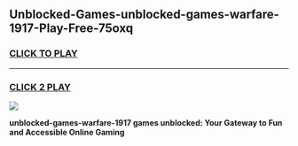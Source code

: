 
## Unblocked-Games-unblocked-games-warfare-1917-Play-Free-75oxq
<h3>
<a href="https://premium76.site?title=unblocked-games-warfare-1917&ref=10A">CLICK TO PLAY</a></h3>
<hr>

<h3>
<a href="https://premium76.site?title=unblocked-games-warfare-1917&ref=10A">CLICK 2 PLAY</a>
  
</h3>

<a href="https://premium76.site?title=unblocked-games-warfare-1917&ref=10A"><img src="https://clearcache.store/games.png"></a>


**unblocked-games-warfare-1917 games unblocked: Your Gateway to Fun and Accessible Online Gaming**
